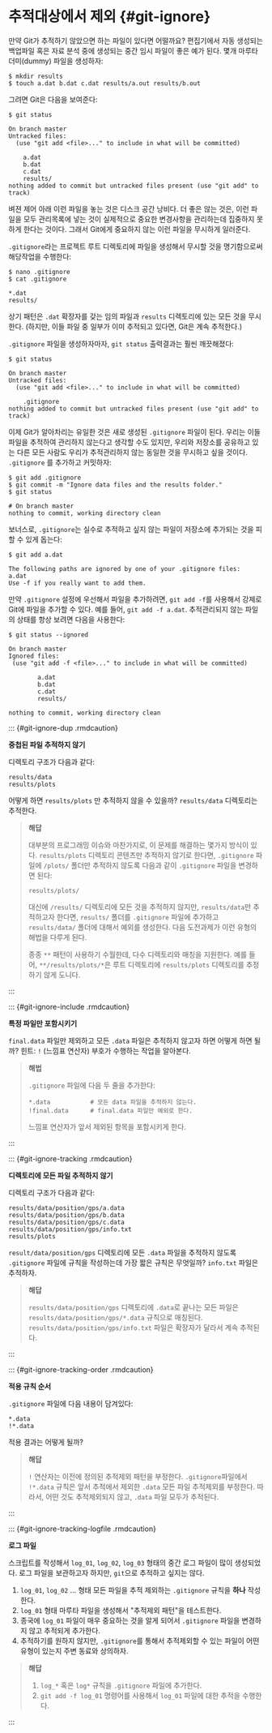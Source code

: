 
# 추적대상에서 제외 {#git-ignore}


만약 Git가 추적하기 않았으면 하는 파일이 있다면 어떨까요? 
편집기에서 자동 생성되는 백업파일 혹은 자료 분석 중에 생성되는 중간 임시 파일이 좋은 예가 된다. 몇개 마루타 더미(dummy) 파일을 생성하자:

```
$ mkdir results
$ touch a.dat b.dat c.dat results/a.out results/b.out
```

그려면 Git은 다음을 보여준다:

```
$ git status

On branch master
Untracked files:
  (use "git add <file>..." to include in what will be committed)

	a.dat
	b.dat
	c.dat
	results/
nothing added to commit but untracked files present (use "git add" to track)
```


벼젼 제어 아래 이런 파일을 놓는 것은 디스크 공간 낭비다.
더 좋은 않는 것은, 이런 파일을 모두 관리목록에 넣는 것이 실제적으로 중요한 변경사항을 관리하는데 집중하지 못하게 한다는 것이다.
그래서 Git에게 중요하지 않는 이런 파일을 무시하게 일러준다.

`.gitignore`라는 프로젝트 루트 디렉토리에 파일을 생성해서 무시할 것을 명기함으로써 해당작업을 수행한다:


```
$ nano .gitignore
$ cat .gitignore

*.dat
results/
```

상기 패턴은 `.dat` 확장자를 갖는 임의 파일과 `results` 디렉토리에 있는 모든 것을 무시한다. 
(하지만, 이들 파일 중 일부가 이미 추적되고 있다면, Git은 계속 추적한다.)

`.gitignore` 파일을 생성하자마자, `git status` 출력결과는 훨씬 깨끗해졌다:


```
$ git status

On branch master
Untracked files:
  (use "git add <file>..." to include in what will be committed)

	.gitignore
nothing added to commit but untracked files present (use "git add" to track)
```

이제 Git가 알아차리는 유일한 것은 새로 생성된 `.gitignore` 파일이 된다. 
우리는 이들 파일을 추적하여 관리하지 않는다고 생각할 수도 있지만, 
우리와 저장소를 공유하고 있는 다른 모든 사람도 우리가 추적관리하지 않는 동일한 것을 무시하고 싶을 것이다. 
`.gitignore` 를 추가하고 커밋하자:


```
$ git add .gitignore
$ git commit -m "Ignore data files and the results folder."
$ git status

# On branch master
nothing to commit, working directory clean
```

보너스로, `.gitignore`는 실수로 추적하고 싶지 않는 파일이 저장소에 추가되는 것을 피할 수 있게 돕는다:

```
$ git add a.dat

The following paths are ignored by one of your .gitignore files:
a.dat
Use -f if you really want to add them.
```


만약 `.gitignore` 설정에 우선해서 파일을 추가하려면, 
`git add -f`를 사용해서 강제로 Git에 파일을 추가할 수 있다. 
예를 들어, `git add -f a.dat`.
추적관리되지 않는 파일의 상태를 항상 보려면 다음을 사용한다:


```
$ git status --ignored

On branch master
Ignored files:
 (use "git add -f <file>..." to include in what will be committed)

        a.dat
        b.dat
        c.dat
        results/

nothing to commit, working directory clean
```

::: {#git-ignore-dup .rmdcaution}

**중첩된 파일 추적하지 않기**

디렉토리 구조가 다음과 같다:

```
results/data
results/plots
```

어떻게 하면 `results/plots` 만 추적하지 않을 수 있을까? `results/data` 디렉토리는 추적한다.

> **해답**
>
> 대부분의 프로그래밍 이슈와 마찬가지로,
> 이 문제를 해결하는 몇가지 방식이 있다.
> `results/plots` 디렉토리 콘텐츠만 추적하지 않기로 한다면,
> `.gitignore` 파일에 `/plots/` 폴더만 추적하지 않도록 다음과 같이 
> `.gitignore` 파일을 변경하면 된다:
>
> `results/plots/`
>
> 대신에 `/results/` 디렉토리에 모든 것을 추적하지 않지만, `results/data`만 추적하고자 한다면,
> `results/` 폴더를 `.gitignore` 파일에 추가하고 `results/data/` 폴더에 대해서 예외를 생성한다.
> 다음 도전과제가 이런 유형의 해법을 다루게 된다.
>
> 종종 `**` 패턴이 사용하기 수월한데, 다수 디렉토리와 매칭을 지원한다.
> 예를 들어, `**/results/plots/*`은 루트 디렉토리에 `results/plots` 디렉토리를 추정하기 않게 도니다.

:::

::: {#git-ignore-include .rmdcaution}

**특정 파일만 포함시키기**

`final.data` 파일만 제외하고 모든 `.data` 파일은 추적하지 않고자 하면 어떻게 하면 될까?
힌트: `!` (느낌표 연산자) 부호가 수행하는 작업을 알아본다.

> **해법**
>
> `.gitignore` 파일에 다음 두 줄을 추가한다:
>
> ```
> *.data           # 모든 data 파일을 추적하지 않는다.
> !final.data      # final.data 파일만 예외로 한다.
> ```
>
> 느낌표 연산자가 앞서 제외된 항목을 포함시키게 한다.

:::

::: {#git-ignore-tracking .rmdcaution}

**디렉토리에 모든 파일 추적하지 않기**

디렉토리 구조가 다음과 같다:

```
results/data/position/gps/a.data
results/data/position/gps/b.data
results/data/position/gps/c.data
results/data/position/gps/info.txt
results/plots
```

`result/data/position/gps` 디렉토리에 모든 `.data` 파일을 추적하지 않도록 
`.gitignore` 파일에 규칙을 작성하는데 가장 짧은 규칙은 무엇일까?
`info.txt` 파일은 추적하자.

> **해답**
>
> `results/data/position/gps` 디렉토리에 `.data`로 끝나는 모든 파일은  `results/data/position/gps/*.data` 규칙으로 매칭된다.
> `results/data/position/gps/info.txt` 파일은 확장자가 달라서 계속 추적된다.

:::

::: {#git-ignore-tracking-order .rmdcaution}

**적용 규칙 순서**

`.gitignore` 파일에 다음 내용이 담겨있다:

```
*.data
!*.data
```

적용 결과는 어떻게 될까?

> **해답**
>
> `!` 연산자는 이전에 정의된 추적제외 패턴을 부정한다.
> `.gitignore`파일에서 `!*.data` 규칙은 앞서 추적에서 제외한 `.data` 모든 파일 추적제외를 부정한다.
> 따라서, 어떤 것도 추적제외되지 않고, `.data` 파일 모두가 추적된다.
>

:::

::: {#git-ignore-tracking-logfile .rmdcaution}

**로그 파일**

스크립트를 작성해서 `log_01`, `log_02`, `log_03` 형태의 중간 로그 파일이 많이 생성되었다.
로그 파일을 보관하고자 하지만, `git`으로 추적하고 싶지는 않다.

1. `log_01`, `log_02` ... 형태 모든 파일을 추적 제외하는 `.gitignore` 규칙을 **하나** 작성한다.
2. `log_01` 형태 마루타 파일을 생성해서 "추적제외 패턴"을 테스트한다.
3. 종국에 `log_01` 파일이 매우 중요하는 것을 알게 되어서 `.gitignore` 파일을 변경하지 않고 추적되게 추가한다.
4. 추적하기를 원하지 않지만, `.gitignore`를 통해서 추적제외할 수 있는 파일이 어떤 유형이 있는지 주변 동료와 상의하자.

> **해답**
>
> 1. `log_*`  혹은  `log*` 규칙을 `.gitignore` 파일에 추가한다.
> 3. `git add -f log_01` 명령어를 사용해서 `log_01` 파일에 대한 추적을 수행한다.

:::

